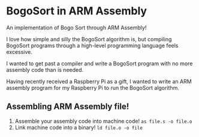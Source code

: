 # BogoSort in ARM Assembly
An implementation of Bogo Sort through ARM Assembly!

I love how simple and silly the BogoSort algorithm is, but 
compiling BogoSort programs through a high-level programming
language feels excessive.

I wanted to get past a compiler and write a BogoSort program
with no more assembly code than is needed.

Having recently received a Raspberry Pi as a gift, I wanted to
write an ARM assembly program for my Raspberry Pi to run the BogoSort
algorithm.

## Assembling ARM Assembly file!
1. Assemble your assembly code into machine code!
`as file.s -o file.o`
2. Link machine code into a binary!
`ld file.o -o file`
